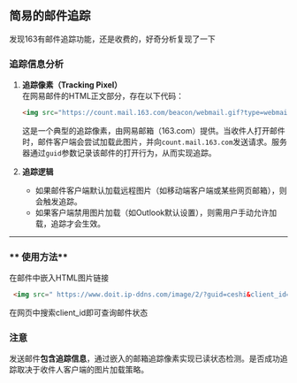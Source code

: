 ## **简易的邮件追踪**
发现163有邮件追踪功能，还是收费的，好奇分析复现了一下
### **追踪信息分析**
1. **追踪像素（Tracking Pixel）**  
   在网易邮件的HTML正文部分，存在以下代码：  
   ```html
   <img src="https://count.mail.163.com/beacon/webmail.gif?type=webmail_mailtrace&amp;guid=f2a0cbe19d18390f2971ff21">
   ```  
   这是一个典型的追踪像素，由网易邮箱（163.com）提供。当收件人打开邮件时，邮件客户端会尝试加载此图片，并向`count.mail.163.com`发送请求。服务器通过`guid`参数记录该邮件的打开行为，从而实现追踪。

2. **追踪逻辑**  
   - 如果邮件客户端默认加载远程图片（如移动端客户端或某些网页邮箱），则会触发追踪。  
   - 如果客户端禁用图片加载（如Outlook默认设置），则需用户手动允许加载，追踪才会生效。

---
### ** 使用方法**
在邮件中嵌入HTML图片链接
   ```html
    <img src=" https://www.doit.ip-ddns.com/image/2/?guid=ceshi&client_id=ceshi" >
   ```
在网页中搜索client_id即可查询邮件状态
### **注意**
发送邮件**包含追踪信息**，通过嵌入的邮箱追踪像素实现已读状态检测。是否成功追踪取决于收件人客户端的图片加载策略。
